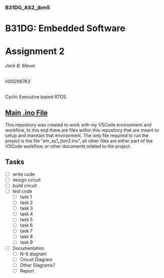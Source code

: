 ### B31DG_AS2_jbm5
# B31DG: Embedded Software
# Assignment 2
###### Jack B. Mavor
###### H00298763
Cyclic Executive based RTOS

## [Main .ino File](/em_as2_jbm5/em_as2_jbm5.ino)
This repository was created to work with my VSCode environment and workflow, to this end there are files within this repository that are meant to setup and maintain that environment. The only file required to run the project is the file "em_as1_jbm2.ino", all other files are either part of the VSCode workflow, or other documents related to the project.

## Tasks
- [ ] write code
- [ ] design circuit
- [ ] build circuit
- [ ] test code
  - [ ] task 1
  - [ ] task 2
  - [ ] task 3
  - [ ] task 4
  - [ ] task 5
  - [ ] task 6
  - [ ] task 7
  - [ ] task 8
  - [ ] task 9
- [ ] Documentation
  - [ ] N-S diagram
  - [ ] Circuit Diagram
  - [ ] Other Diagrams?
  - [ ] Report
